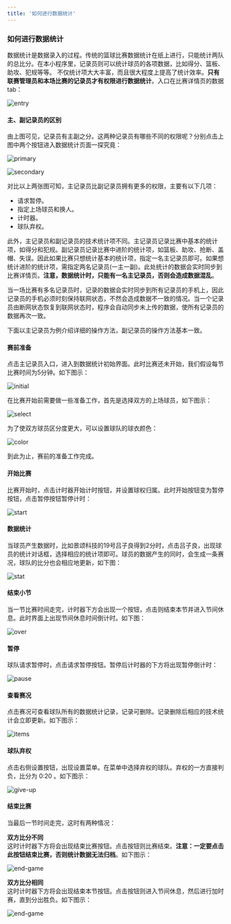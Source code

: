 ```yaml
---
title: '如何进行数据统计'
---
```


### **如何进行数据统计**

数据统计是数据录入的过程。传统的篮球比赛数据统计在纸上进行，只能统计两队的总比分。在本小程序里，记录员则可以统计球员的各项数据，比如得分、篮板、助攻、犯规等等。 不仅统计项大大丰富，而且很大程度上提高了统计效率。**只有联赛管理员和本场比赛的记录员才有权限进行数据统计**。入口在比赛详情页的数据tab：

![entry](/assets/blog/stat/1.png)

#### **主、副记录员的区别**

由上图可见，记录员有主副之分。这两种记录员有哪些不同的权限呢？分别点击上图中两个按钮进入数据统计页面一探究竟：

![primary](/assets/blog/stat/2.png)

![secondary](/assets/blog/stat/3.png)

对比以上两张图可知，主记录员比副记录员拥有更多的权限，主要有以下几项：

* 请求暂停。
* 指定上场球员和换人。
* 计时器。
* 球队弃权。

此外，主记录员和副记录员的技术统计项不同。主记录员记录比赛中基本的统计项，如得分和犯规。副记录员记录比赛中进阶的统计项，如篮板、助攻、抢断、盖帽、失误。因此如果比赛只想统计基本的统计项，指定一名主记录员即可。如果想统计进阶的统计项，需指定两名记录员(一主一副)。此处统计的数据会实时同步到比赛详情页。**注意，数据统计时，只能有一名主记录员，否则会造成数据混乱**。

当一场比赛有多名记录员时，记录的数据会实时同步到所有记录员的手机上，因此记录员的手机必须时刻保持联网状态，不然会造成数据不一致的情况。当一个记录员由断网状态恢复到联网状态时，程序会自动同步未上传的数据，使所有记录员的数据再次一致。

下面以主记录员为例介绍详细的操作方法，副记录员的操作方法基本一致。

#### **赛前准备**

点击主记录员入口，进入到数据统计初始界面。此时比赛还未开始，我们假设每节比赛时间为5分钟。如下图示：

![initial](/assets/blog/stat/4.png)

在比赛开始前需要做一些准备工作，首先是选择双方的上场球员，如下图示：

![select](/assets/blog/stat/5.png)

为了使双方球员区分度更大，可以设置球队的球衣颜色：

![color](/assets/blog/stat/6.png)

到此为止，赛前的准备工作完成。

#### **开始比赛**

比赛开始时，点击计时器开始计时按钮，并设置球权归属。此时开始按钮变为暂停按钮，点击暂停按钮暂停计时：

![start](/assets/blog/stat/7.png)

#### **数据统计**

当球员产生数据时，比如景颂科技的19号吕子良得到2分时，点击吕子良，出现球员的统计对话框，选择相应的统计项即可。球员的数据产生的同时，会生成一条赛况，球队的比分也会相应地更新，如下图：

![stat](/assets/blog/stat/8.png)

#### **结束小节**

当一节比赛时间走完，计时器下方会出现一个按钮，点击则结束本节并进入节间休息。此时界面上出现节间休息时间倒计时。如下图：

![over](/assets/blog/stat/10.png)

#### **暂停**

球队请求暂停时，点击请求暂停按钮。暂停后计时器的下方将出现暂停倒计时：

![pause](/assets/blog/stat/9.png)

#### **查看赛况**

点击赛况可查看球队所有的数据统计记录，记录可删除。记录删除后相应的技术统计会立即更新。如下图示：

![items](/assets/blog/stat/11.png)

#### **球队弃权**

点击右侧设置按钮，出现设置菜单。在菜单中选择弃权的球队。弃权的一方直接判负，比分为 0:20 。如下图示：

![give-up](/assets/blog/stat/12.png)

#### **结束比赛**

当最后一节时间走完，这时有两种情况：

**双方比分不同**<br/>
这时计时器下方将会出现结束比赛按钮。点击按钮则比赛结束。**注意：一定要点击此按钮结束比赛，否则统计数据无法归档**。如下图示：

![end-game](/assets/blog/stat/13.png)

**双方比分相同**<br/>
这时计时器下方将会出现结束本节按钮。点击按钮则进入节间休息，然后进行加时赛，直到分出胜负。如下图示：

![end-game](/assets/blog/stat/14.png)

